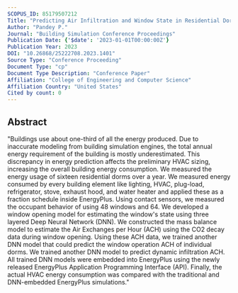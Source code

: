 ```yaml
---
SCOPUS_ID: 85179507212
Title: "Predicting Air Infiltration and Window State in Residential Dorms using Deep Neural Networks Coupled with EnergyPlus"
Author: "Pandey P."
Journal: "Building Simulation Conference Proceedings"
Publication Date: {'$date': '2023-01-01T00:00:00Z'}
Publication Year: 2023
DOI: "10.26868/25222708.2023.1401"
Source Type: "Conference Proceeding"
Document Type: "cp"
Document Type Description: "Conference Paper"
Affiliation: "College of Engineering and Computer Science"
Affiliation Country: "United States"
Cited by count: 0
---
```


## Abstract
"Buildings use about one-third of all the energy produced. Due to inaccurate modeling from building simulation engines, the total annual energy requirement of the building is mostly underestimated. This discrepancy in energy prediction affects the preliminary HVAC sizing, increasing the overall building energy consumption. We measured the energy usage of sixteen residential dorms over a year. We measured energy consumed by every building element like lighting, HVAC, plug-load, refrigerator, stove, exhaust hood, and water heater and applied these as a fraction schedule inside EnergyPlus. Using contact sensors, we measured the occupant behavior of using 48 windows and 64. We developed a window opening model for estimating the window's state using three layered Deep Neural Network (DNN). We constructed the mass balance model to estimate the Air Exchanges per Hour (ACH) using the CO2 decay data during window opening. Using these ACH data, we trained another DNN model that could predict the window operation ACH of individual dorms. We trained another DNN model to predict dynamic infiltration ACH. All trained DNN models were embedded into EnergyPlus using the newly released EnergyPlus Application Programming Interface (API). Finally, the actual HVAC energy consumption was compared with the traditional and DNN-embedded EnergyPlus simulations."
